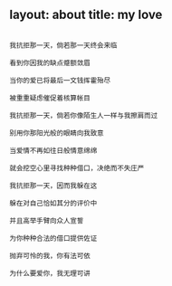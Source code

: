 layout: about 
title: my love 
---

```text

我抗拒那一天，倘若那一天终会来临 

看到你因我的缺点蹙额敛眉 

当你的爱已将最后一文钱挥霍殆尽 

被重重疑虑催促着核算帐目 

我抗拒那一天，倘若你像陌生人一样与我擦肩而过 

别用你那阳光般的眼睛向我致意 

当爱情不再如往日般情意绵绵 

就会挖空心里寻找种种借口，决绝而不失庄严 

我抗拒那一天，因而我躲在这 

躲在对自己恰如其分的评价中 

并且高举手臂向众人宣誓 

为你种种合法的借口提供佐证 

抛弃可怜的我，你有法可依 

为什么要爱你，我无理可讲

```